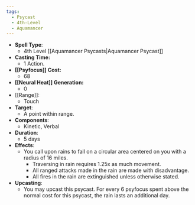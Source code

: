```yaml
---
tags:
  - Psycast
  - 4th-Level
  - Aquamancer
---
```

- **Spell Type**:
	- 4th Level [[Aquamancer Psycasts|Aquamancer Psycast]]
- **Casting Time:**
	- 1 Action.
- **[[Psyfocus]] Cost:**
	- 68
- **[[Neural Heat]] Generation:**
	- 0
- [[Range]]:
	- Touch
- **Target**:
	- A point within range.
- **Components**:
	- Kinetic, Verbal
- **Duration**:
	- 5 days
- **Effects**:
	- You call upon rains to fall on a circular area centered on you with a radius of 16 miles.
		- Traversing in rain requires 1.25x as much movement.
		- All ranged attacks made in the rain are made with disadvantage.
		- All fires in the rain are extinguished unless otherwise stated.
- **Upcasting**:
	- You may upcast this psycast. For every 6 psyfocus spent above the normal cost for this psycast, the rain lasts an additional day.
